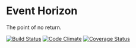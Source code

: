 # Event Horizon

The point of no return.

[![Build Status](https://travis-ci.org/atsheehan/event_horizon.svg?branch=master)](https://travis-ci.org/atsheehan/event_horizon) [![Code Climate](https://codeclimate.com/github/atsheehan/event_horizon.png)](https://codeclimate.com/github/atsheehan/event_horizon) [![Coverage Status](https://coveralls.io/repos/atsheehan/event_horizon/badge.png)](https://coveralls.io/r/atsheehan/event_horizon)
